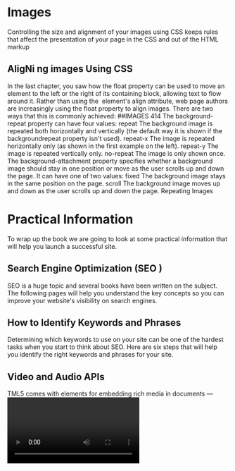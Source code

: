 # Images
Controlling the size and alignment of
your images using CSS keeps rules that
affect the presentation of your page in
the CSS and out of the HTML markup 
## AligNi ng images Using CSS
In the last chapter, you saw how
the float property can be used
to move an element to the left or
the right of its containing block,
allowing text to flow around it.
Rather than using the <img>
element's align attribute, web
page authors are increasingly
using the float property to align
images. There are two ways that
this is commonly achieved:
##IMAGES 414
The background-repeat
property can have four values:
repeat
The background image is
repeated both horizontally and
vertically (the default way it
is shown if the backgroundrepeat
property isn't used).
repeat-x
The image is repeated
horizontally only (as shown in
the first example on the left).
repeat-y
The image is repeated vertically
only.
no-repeat
The image is only shown once.
The background-attachment
property specifies whether a
background image should stay in
one position or move as the user
scrolls up and down the page. It
can have one of two values:
fixed
The background image stays in
the same position on the page.
scroll
The background image moves
up and down as the user scrolls
up and down the page.
Repeating Images
# Practical Information
To wrap up the book we are going to look
at some practical information that will
help you launch a successful site.
## Search Engine Optimization (SEO )
SEO is a huge topic and several books have been written on the subject.
The following pages will help you understand the key concepts so you can
improve your website's visibility on search engines.
## How to Identify Keywords and Phrases
Determining which keywords to use on your site can be one of the
hardest tasks when you start to think about SEO. Here are six steps that
will help you identify the right keywords and phrases for your site.
## Video and Audio APIs
TML5 comes with elements for embedding rich media in documents — <video> and <audio> — which in turn come with their own APIs for controlling playback, seeking, etc. This article shows you how to do common tasks such as creating custom playback controls.